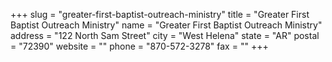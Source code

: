 +++
slug = "greater-first-baptist-outreach-ministry"
title = "Greater First Baptist Outreach Ministry"
name = "Greater First Baptist Outreach Ministry"
address = "122 North Sam Street"
city = "West Helena"
state = "AR"
postal = "72390"
website = ""
phone = "870-572-3278"
fax = ""
+++
